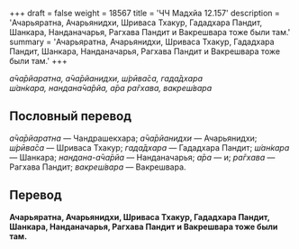 +++
draft = false
weight = 18567
title = 'ЧЧ Мадхйа 12.157'
description = 'Ачарьяратна, Ачарьянидхи, Шриваса Тхакур, Гададхара Пандит, Шанкара, Нанданачарья, Рагхава Пандит и Вакрешвара тоже были там.'
summary = 'Ачарьяратна, Ачарьянидхи, Шриваса Тхакур, Гададхара Пандит, Шанкара, Нанданачарья, Рагхава Пандит и Вакрешвара тоже были там.'
+++

_а̄ча̄рйаратна, а̄ча̄рйанидхи, ш́рӣва̄са, гада̄дхара  
ш́ан̇кара, нандана̄ча̄рйа, а̄ра ра̄гхава, вакреш́вара_

## Пословный перевод

_а̄ча̄рйаратна_ — Чандрашекхара; _а̄ча̄рйанидхи_ — Ачарьянидхи; _ш́рӣва̄са_ — Шриваса Тхакур; _гада̄дхара_ — Гададхара Пандит; _ш́ан̇кара_ — Шанкара; _нандана_\-_а̄ча̄рйа_ — Нанданачарья; _а̄ра_ — и; _ра̄гхава_ — Рагхава Пандит; _вакреш́вара_ — Вакрешвара.

## Перевод

**Ачарьяратна, Ачарьянидхи, Шриваса Тхакур, Гададхара Пандит, Шанкара, Нанданачарья, Рагхава Пандит и Вакрешвара тоже были там.**
